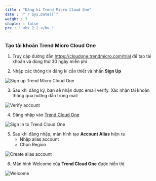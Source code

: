 ```yaml
---
title : "Đăng kí Trend Micro Cloud One"
date :  "`r Sys.Date()`" 
weight : 3
chapter : false
pre : " <b> 2.2 </b> "
---
```


### Tạo tài khoản Trend Micro Cloud One

1. Truy cập đường đẫn https://cloudone.trendmicro.com/trial để tạo tài khoản và dùng thử 30 ngày miễn phí

2. Nhập các thông tin đăng kí cần thiết và nhấn **Sign Up**

![Sign up Trend Micro Cloud One](/images/2.prerequisite/006-sign-up-account-trend-cloud-one.png)

3. Sau khi đăng ký, bạn sẽ nhận được email verify. Xác nhận tài khoản thông qua hướng dẫn trong mail

![Verify account](/images/2.prerequisite/007-verify-email-trend-cloud-one.png)

4. Đăng nhập vào [Trend Cloud One](https://cloudone.trendmicro.com/)

![Sign In to Trend Cloud One](/images/2.prerequisite/008-sign-in-trend-cloud-one.png)

5. Sau khi đăng nhập, màn hình tạo **Account Alias** hiện ra
   - Nhập alias account
   - Chọn Region

![Create alias account](/images/2.prerequisite/009-create-alias.png)

6. Màn hình Welcome của **Trend Cloud One** được hiển thị

![Welcome](/images/2.prerequisite/010-trend-micro-cloud-one-welcom.png)
